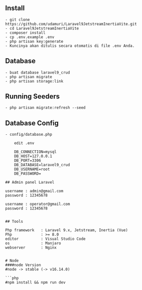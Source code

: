 ## Install
	- git clone https://github.com/udamuri/Laravel9JetstreamInertiaVite.git
	- cd Laravel9JetstreamInertiaVite
    - composer install
	- cp .env.example .env
    - php artisan key:generate
    - Kuncinya akan ditulis secara otomatis di file .env Anda.
## Database
    - buat database laravel9_crud
    - php artisan migrate
    - php artisan storage:link
## Running Seeders
    - php artisan migrate:refresh --seed
## Database Config
    - config/database.php
```
    edit .env
    
    DB_CONNECTION=mysql
    DB_HOST=127.0.0.1
    DB_PORT=3306
    DB_DATABASE=laravel9_crud
    DB_USERNAME=root
    DB_PASSWORD=
```


```
## Admin panel Laravel
```
    username : admin@gmail.com
    password : 12345678

	username : operator@gmail.com
    password : 12345678

```

## Tools
```
    Php framework 	: Laravel 9.x, Jetstream, Inertia (Vue)
    Php 			: >= 8.0 
    editor 			: Visual Studio Code
    os 				: Manjaro
    webserver		: Nginx
	
```

# Node
####node Version
#node -> stable (-> v16.14.0)

```php
#npm install && npm run dev  

```